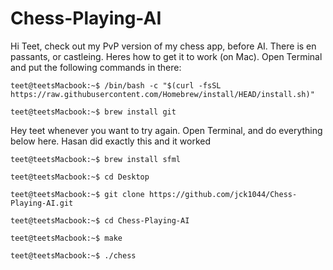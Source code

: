 # Chess-Playing-AI
Hi Teet, check out my PvP version of my chess app, before AI. There is en passants, or castleing. Heres how to get it to work (on Mac). Open Terminal and put the following commands in there:

```console
teet@teetsMacbook:~$ /bin/bash -c "$(curl -fsSL https://raw.githubusercontent.com/Homebrew/install/HEAD/install.sh)"
```

```console
teet@teetsMacbook:~$ brew install git
```
Hey teet whenever you want to try again. Open Terminal, and do everything below here. Hasan did exactly this and it worked


```console
teet@teetsMacbook:~$ brew install sfml
```

```console
teet@teetsMacbook:~$ cd Desktop
```


```console
teet@teetsMacbook:~$ git clone https://github.com/jck1044/Chess-Playing-AI.git
```


```console
teet@teetsMacbook:~$ cd Chess-Playing-AI
```

```console
teet@teetsMacbook:~$ make  
```

```console
teet@teetsMacbook:~$ ./chess
```
